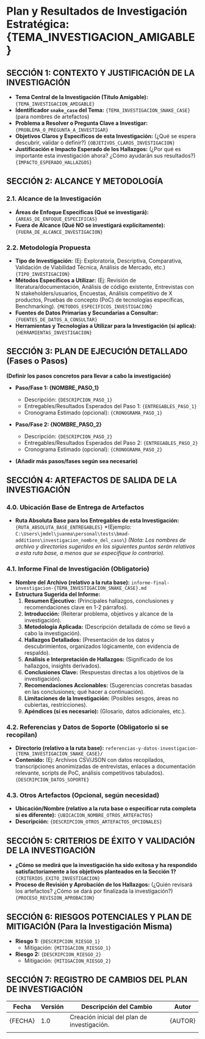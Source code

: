 # Plan y Resultados de Investigación Estratégica: {TEMA_INVESTIGACION_AMIGABLE}

## SECCIÓN 1: CONTEXTO Y JUSTIFICACIÓN DE LA INVESTIGACIÓN

- **Tema Central de la Investigación (Título Amigable):** `{TEMA_INVESTIGACION_AMIGABLE}`
- **Identificador `snake_case` del Tema:** `{TEMA_INVESTIGACION_SNAKE_CASE}` (para nombres de artefactos)
- **Problema a Resolver o Pregunta Clave a Investigar:**
  `{PROBLEMA_O_PREGUNTA_A_INVESTIGAR}`
- **Objetivos Claros y Específicos de esta Investigación:** (¿Qué se espera descubrir, validar o definir?)
  `{OBJETIVOS_CLAROS_INVESTIGACION}`
- **Justificación e Impacto Esperado de los Hallazgos:** (¿Por qué es importante esta investigación ahora? ¿Cómo ayudarán sus resultados?)
  `{IMPACTO_ESPERADO_HALLAZGOS}`

## SECCIÓN 2: ALCANCE Y METODOLOGÍA

### 2.1. Alcance de la Investigación
- **Áreas de Enfoque Específicas (Qué se investigará):**
  `{AREAS_DE_ENFOQUE_ESPECIFICAS}`
- **Fuera de Alcance (Qué NO se investigará explícitamente):**
  `{FUERA_DE_ALCANCE_INVESTIGACION}`

### 2.2. Metodología Propuesta
- **Tipo de Investigación:** (Ej: Exploratoria, Descriptiva, Comparativa, Validación de Viabilidad Técnica, Análisis de Mercado, etc.)
  `{TIPO_INVESTIGACION}`
- **Métodos Específicos a Utilizar:** (Ej: Revisión de literatura/documentación, Análisis de código existente, Entrevistas con N stakeholders/usuarios, Encuestas, Análisis competitivo de X productos, Pruebas de concepto (PoC) de tecnologías específicas, Benchmarking).
  `{METODOS_ESPECIFICOS_INVESTIGACION}`
- **Fuentes de Datos Primarias y Secundarias a Consultar:**
  `{FUENTES_DE_DATOS_A_CONSULTAR}`
- **Herramientas y Tecnologías a Utilizar para la Investigación (si aplica):**
  `{HERRAMIENTAS_INVESTIGACION}`

## SECCIÓN 3: PLAN DE EJECUCIÓN DETALLADO (Fases o Pasos)

**(Definir los pasos concretos para llevar a cabo la investigación)**

- **Paso/Fase 1: {NOMBRE_PASO_1}**
  - Descripción: `{DESCRIPCION_PASO_1}`
  - Entregables/Resultados Esperados del Paso 1: `{ENTREGABLES_PASO_1}`
  - Cronograma Estimado (opcional): `{CRONOGRAMA_PASO_1}`

- **Paso/Fase 2: {NOMBRE_PASO_2}**
  - Descripción: `{DESCRIPCION_PASO_2}`
  - Entregables/Resultados Esperados del Paso 2: `{ENTREGABLES_PASO_2}`
  - Cronograma Estimado (opcional): `{CRONOGRAMA_PASO_2}`

- **(Añadir más pasos/fases según sea necesario)**

## SECCIÓN 4: ARTEFACTOS DE SALIDA DE LA INVESTIGACIÓN

### 4.0. Ubicación Base de Entrega de Artefactos
- **Ruta Absoluta Base para los Entregables de esta Investigación:** `{RUTA_ABSOLUTA_BASE_ENTREGABLES}`
  *(Ejemplo: `C:\Users\jmdel\juanma\personal\tests\bmad-additions\investigacion_nombre_del_caso\`)
  *(Nota: Los nombres de archivo y directorios sugeridos en los siguientes puntos serán relativos a esta ruta base, a menos que se especifique lo contrario).*

### 4.1. Informe Final de Investigación (Obligatorio)
- **Nombre del Archivo (relativo a la ruta base):** `informe-final-investigacion-{TEMA_INVESTIGACION_SNAKE_CASE}.md`
- **Estructura Sugerida del Informe:**
    1.  **Resumen Ejecutivo:** (Principales hallazgos, conclusiones y recomendaciones clave en 1-2 párrafos).
    2.  **Introducción:** (Reiterar problema, objetivos y alcance de la investigación).
    3.  **Metodología Aplicada:** (Descripción detallada de cómo se llevó a cabo la investigación).
    4.  **Hallazgos Detallados:** (Presentación de los datos y descubrimientos, organizados lógicamente, con evidencia de respaldo).
    5.  **Análisis e Interpretación de Hallazgos:** (Significado de los hallazgos, insights derivados).
    6.  **Conclusiones Clave:** (Respuestas directas a los objetivos de la investigación).
    7.  **Recomendaciones Accionables:** (Sugerencias concretas basadas en las conclusiones; qué hacer a continuación).
    8.  **Limitaciones de la Investigación:** (Posibles sesgos, áreas no cubiertas, restricciones).
    9.  **Apéndices (si es necesario):** (Glosario, datos adicionales, etc.).

### 4.2. Referencias y Datos de Soporte (Obligatorio si se recopilan)
- **Directorio (relativo a la ruta base):** `referencias-y-datos-investigacion-{TEMA_INVESTIGACION_SNAKE_CASE}/`
- **Contenido:** (Ej: Archivos CSV/JSON con datos recopilados, transcripciones anonimizadas de entrevistas, enlaces a documentación relevante, scripts de PoC, análisis competitivos tabulados).
  `{DESCRIPCION_DATOS_SOPORTE}`

### 4.3. Otros Artefactos (Opcional, según necesidad)
- **Ubicación/Nombre (relativo a la ruta base o especificar ruta completa si es diferente):** `{UBICACION_NOMBRE_OTROS_ARTEFACTOS}`
- **Descripción:** `{DESCRIPCION_OTROS_ARTEFACTOS_OPCIONALES}`

## SECCIÓN 5: CRITERIOS DE ÉXITO Y VALIDACIÓN DE LA INVESTIGACIÓN

- **¿Cómo se medirá que la investigación ha sido exitosa y ha respondido satisfactoriamente a los objetivos planteados en la Sección 1?**
  `{CRITERIOS_EXITO_INVESTIGACION}`
- **Proceso de Revisión y Aprobación de los Hallazgos:** (¿Quién revisará los artefactos? ¿Cómo se dará por finalizada la investigación?)
  `{PROCESO_REVISION_APROBACION}`

## SECCIÓN 6: RIESGOS POTENCIALES Y PLAN DE MITIGACIÓN (Para la Investigación Misma)

- **Riesgo 1:** `{DESCRIPCION_RIESGO_1}`
  - Mitigación: `{MITIGACION_RIESGO_1}`
- **Riesgo 2:** `{DESCRIPCION_RIESGO_2}`
  - Mitigación: `{MITIGACION_RIESGO_2}`

## SECCIÓN 7: REGISTRO DE CAMBIOS DEL PLAN DE INVESTIGACIÓN
| Fecha      | Versión | Descripción del Cambio                                       | Autor     |
|------------|---------|--------------------------------------------------------------|-----------|
| {FECHA}    | 1.0     | Creación inicial del plan de investigación.                  | {AUTOR}   |
|            |         |                                                              |           |